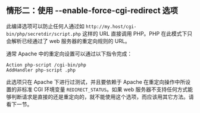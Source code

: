 情形二：使用 --enable-force-cgi-redirect 选项
---------------------------------------------

此编译选项可以防止任何人通过如
`http://my.host/cgi-bin/php/secretdir/script.php` 这样的 URL 直接调用
PHP。PHP 在此模式下只会解析已经通过了 web 服务器的重定向规则的 URL。

通常 Apache 中的重定向设置可以通过以下指令完成：

``` apache-conf
Action php-script /cgi-bin/php
AddHandler php-script .php
```

此选项只在 Apache 下进行过测试，并且要依赖于 Apache
在重定向操作中所设置的非标准 CGI 环境变量 `REDIRECT_STATUS`。如果 web
服务器不支持任何方式能够判断请求是直接的还是重定向的，就不能使用这个选项，而应该用其它方法。请看下一节。
